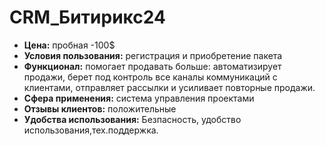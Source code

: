 # CRM_Битирикс24
- **Цена:** пробная -100$
- **Условия пользования:** регистрация и приобретение пакета
- **Функционал:** помогает продавать больше: автоматизирует продажи, берет под контроль все каналы коммуникаций с клиентами, отправляет рассылки и усиливает повторные продажи.
- **Сфера применения:** система управления проектами
- **Отзывы клиентов:** положительные
- **Удобства использования:** Безпасность, удобство использования,тех.поддержка.
